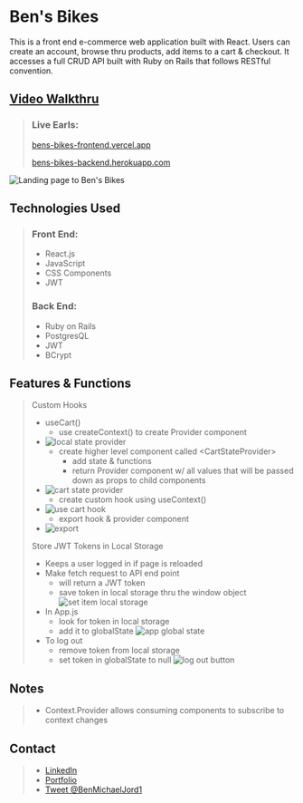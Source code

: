 # Ben's Bikes

This is a front end e-commerce web application built with React. Users can create an account, browse thru products, add items to a cart & checkout. It accesses a full CRUD API built with Ruby on Rails that follows RESTful convention.

## [Video Walkthru](https://www.youtube.com/playlist?list=PLjYC3ZkfhqCpDJl-34_mycn5KZcrrsPKR)

> ### Live Earls:
>
> [bens-bikes-frontend.vercel.app](https://bens-bikes-frontend.vercel.app/)
>
> [bens-bikes-backend.herokuapp.com](https://bens-bikes-backend.herokuapp.com/items)

![Landing page to Ben's Bikes](https://i.imgur.com/Kt3juRq.jpg)

## Technologies Used

> ### Front End:
>
> - React.js
> - JavaScript
> - CSS Components
> - JWT
>
> ### Back End:
>
> - Ruby on Rails
> - PostgresQL
> - JWT
> - BCrypt

## Features & Functions

> Custom Hooks
>
> - useCart()
>   - use createContext() to create Provider component
> - ![local state provider](https://i.imgur.com/XtDjpIt.png)
>   - create higher level component called \<CartStateProvider>
>     - add state & functions
>     - return Provider component w/ all values that will be passed down as props to child components
> - ![cart state provider](https://i.imgur.com/ymSXt0m.png)
>   - create custom hook using useContext()
> - ![use cart hook](https://i.imgur.com/WRMtv1D.png)
>   - export hook & provider component
> - ![export](https://i.imgur.com/4vwOCVi.png)
>
> Store JWT Tokens in Local Storage
>
> - Keeps a user logged in if page is reloaded
> - Make fetch request to API end point
>   - will return a JWT token
>   - save token in local storage thru the window object
>     ![set item local storage](https://i.imgur.com/2SKQmfh.png)
> - In App.js
>   - look for token in local storage
>   - add it to globalState
>     ![app global state](https://i.imgur.com/XaCXrc0.png)
> - To log out
>   - remove token from local storage
>   - set token in globalState to null
>     ![log out button](https://i.imgur.com/qY7Xmyq.png)

## Notes

> - Context.Provider allows consuming components to subscribe to context changes

## Contact

> - [LinkedIn](https://www.linkedin.com/in/benjamin-alt-higginbotham/)
> - [Portfolio](https://higginbotham.fun/)
> - [Tweet @BenMichaelJord1](https://twitter.com/BenMichaelJord1)

